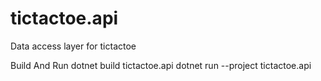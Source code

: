 # tictactoe.api
Data access layer for tictactoe

Build And Run
dotnet build tictactoe.api
dotnet run --project tictactoe.api
